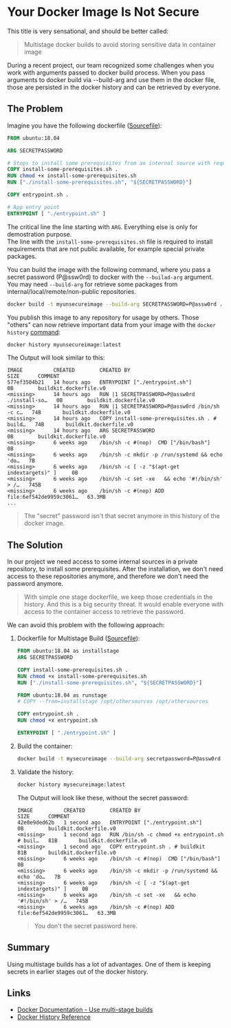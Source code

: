 # Your Docker Image Is Not Secure

This title is very sensational, and should be better called:  
> Multistage docker builds to avoid storing sensitive data in container image

During a recent project, our team recognized some challenges when you work with arguments passed to docker build process.
When you pass arguments to docker build via --build-arg and use them in the docker file, those
are persisted in the docker history and can be retrieved by everyone.

## The Problem

Imagine you have the following dockerfile ([Sourcefile](problem/dockerfile)):

```dockerfile
FROM ubuntu:18.04

ARG SECRETPASSWORD

# Steps to install some prerequisites from an internal source with requires a SECRETPASSWORD to access
COPY install-some-prerequisites.sh . 
RUN chmod +x install-some-prerequisites.sh 
RUN ["./install-some-prerequisites.sh", "${SECRETPASSWORD}"] 

COPY entrypoint.sh . 

# App entry point
ENTRYPOINT [ "./entrypoint.sh" ]
```

The critical line the line starting with `ARG`. Everything else is only for demostration purpose.  
The line with the `install-some-prerequisites.sh` file is required to install requirements that are not public available, for example special private packages.

You can build the image with the following command, where you pass a secret password (P@ssw0rd) to docker with the `--builad-arg` argument. You may need `--build-arg` for retrieve some packages from internal/local/remote/non-public repositories.

```bash
docker build -t myunsecureimage --build-arg SECRETPASSWORD=P@assw0rd .
```

You publish this image to any repository for usage by others. Those "others" can now retrieve important data from your image with the `docker history` [command](https://docs.docker.com/engine/reference/commandline/history/):

```bash
docker history myunsecureimage:latest
```

The Output will look similar to this:

```text
IMAGE          CREATED        CREATED BY                                      SIZE      COMMENT
577ef3504b21   14 hours ago   ENTRYPOINT ["./entrypoint.sh"]                  0B        buildkit.dockerfile.v0
<missing>      14 hours ago   RUN |1 SECRETPASSWORD=P@assw0rd ./install-so…   0B        buildkit.dockerfile.v0
<missing>      14 hours ago   RUN |1 SECRETPASSWORD=P@assw0rd /bin/sh -c c…   74B       buildkit.dockerfile.v0
<missing>      14 hours ago   COPY install-some-prerequisites.sh . # build…   74B       buildkit.dockerfile.v0
<missing>      14 hours ago   ARG SECRETPASSWORD                              0B        buildkit.dockerfile.v0
<missing>      6 weeks ago    /bin/sh -c #(nop)  CMD ["/bin/bash"]            0B        
<missing>      6 weeks ago    /bin/sh -c mkdir -p /run/systemd && echo 'do…   7B        
<missing>      6 weeks ago    /bin/sh -c [ -z "$(apt-get indextargets)" ]     0B        
<missing>      6 weeks ago    /bin/sh -c set -xe   && echo '#!/bin/sh' > /…   745B      
<missing>      6 weeks ago    /bin/sh -c #(nop) ADD file:6ef542de9959c3061…   63.3MB    
...
```

> The "secret" password isn't that secret anymore in this history of the docker image.

## The Solution

In our project we need access to some internal sources in a private repository, to install some prerequisites.
After the installation, we don't need access to these repositories anymore, and therefore we don't need the password anymore.

> With simple one stage dockerfile, we keep those credentials in the history. And this is a big security threat.
> It would enable everyone with access to the container access to retrieve the password.

We can avoid this problem with the following approach:

1. Dockerfile for Multistage Build ([Sourcefile](solution/dockerfile)):

    ```dockerfile
    FROM ubuntu:18.04 as installstage
    ARG SECRETPASSWORD

    COPY install-some-prerequisites.sh .
    RUN chmod +x install-some-prerequisites.sh
    RUN ["./install-some-prerequisites.sh", "${SECRETPASSWORD}"]

    FROM ubuntu:18.04 as runstage
    # COPY --from=installstage /opt/othersources /opt/othersources

    COPY entrypoint.sh .
    RUN chmod +x entrypoint.sh

    ENTRYPOINT [ "./entrypoint.sh" ]
    ```

1. Build the container:

    ```bash
    docker build -t mysecureimage --build-arg secretpassword=P@assw0rd .
    ```

1. Validate the history:

    ```bash
    docker history mysecureimage:latest
    ```

    The Output will look like these, without the secret password:

    ``` text
    IMAGE          CREATED        CREATED BY                                      SIZE      COMMENT
    42e0e9ded62b   1 second ago   ENTRYPOINT ["./entrypoint.sh"]                  0B        buildkit.dockerfile.v0
    <missing>      1 second ago   RUN /bin/sh -c chmod +x entrypoint.sh # buil…   81B       buildkit.dockerfile.v0
    <missing>      1 second ago   COPY entrypoint.sh . # buildkit                 81B       buildkit.dockerfile.v0
    <missing>      6 weeks ago    /bin/sh -c #(nop)  CMD ["/bin/bash"]            0B        
    <missing>      6 weeks ago    /bin/sh -c mkdir -p /run/systemd && echo 'do…   7B        
    <missing>      6 weeks ago    /bin/sh -c [ -z "$(apt-get indextargets)" ]     0B        
    <missing>      6 weeks ago    /bin/sh -c set -xe   && echo '#!/bin/sh' > /…   745B      
    <missing>      6 weeks ago    /bin/sh -c #(nop) ADD file:6ef542de9959c3061…   63.3MB    
    ```

    > You don't the secret password here.

## Summary

Using multistage builds has a lot of advantages. One of them is keeping secrets in earlier stages out of the docker history.

## Links

* [Docker Documentation - Use multi-stage builds](https://docs.docker.com/develop/develop-images/multistage-build/)
* [Docker History Reference](https://docs.docker.com/engine/reference/commandline/history/)
